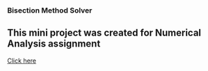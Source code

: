 ### Bisection Method Solver

## This mini project was created for Numerical Analysis assignment 
<a href="https://fatin007.github.io/Bisection_Method_Calculator/" target="_blank">Click here</a>